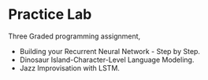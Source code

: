 # Practice Lab

Three Graded programming assignment,

* Building your Recurrent Neural Network - Step by Step.
* Dinosaur Island-Character-Level Language Modeling.
* Jazz Improvisation with LSTM.

